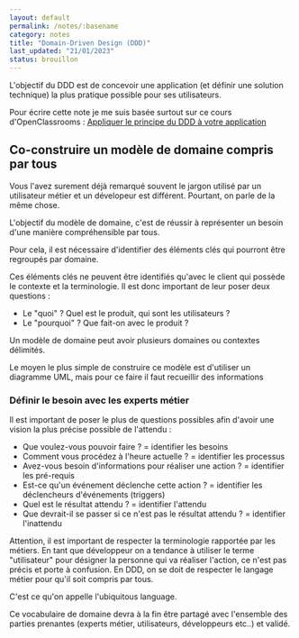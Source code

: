 ```yaml
---
layout: default
permalink: /notes/:basename
category: notes
title: "Domain-Driven Design (DDD)"
last_updated: "21/01/2023"
status: brouillon
---
```


L'objectif du DDD est de concevoir une application (et définir une solution technique) la plus pratique possible pour ses utilisateurs.

Pour écrire cette note je me suis basée surtout sur ce cours d'OpenClassrooms : [Appliquer le principe du DDD à votre application](https://openclassrooms.com/fr/courses/5647281-appliquez-le-principe-du-domain-driven-design-a-votre-application)

## Co-construire un modèle de domaine compris par tous

Vous l'avez surement déjà remarqué souvent le jargon utilisé par un utilisateur métier et un dévelopeur est différent. Pourtant, on parle de la même chose.

L'objectif du modèle de domaine, c'est de réussir à représenter un besoin d'une manière compréhensible par tous. 

Pour cela, il est nécessaire d'identifier des éléments clés qui pourront être regroupés par domaine.

Ces éléments clés ne peuvent être identifiés qu'avec le client qui possède le contexte et la terminologie.
Il est donc important de leur poser deux questions :
* Le "quoi" ? Quel est le produit, qui sont les utilisateurs ?
* Le "pourquoi" ? Que fait-on avec le produit ?

Un modèle de domaine peut avoir plusieurs domaines ou contextes délimités.

Le moyen le plus simple de construire ce modèle est d'utiliser un diagramme UML, mais pour ce faire il faut recueillir des informations

### Définir le besoin avec les experts métier

Il est important de poser le plus de questions possibles afin d'avoir une vision la plus précise possible de l'attendu :
- Que voulez-vous pouvoir faire ? = identifier les besoins
- Comment vous procédez à l'heure actuelle ? = identifier les processus
- Avez-vous besoin d'informations pour réaliser une action ? = identifier les pré-requis
- Est-ce qu'un événement déclenche cette action ? = identifier les déclencheurs d'événements (triggers)
- Quel est le résultat attendu ? = identifier l'attendu
- Que devrait-il se passer si ce n'est pas le résultat attendu ? = identifier l'inattendu

Attention, il est important de respecter la terminologie rapportée par les métiers. En tant que développeur on a tendance à utiliser le terme "utilisateur" pour désigner la personne qui va réaliser l'action, ce n'est pas précis et porte à confusion. En DDD, on se doit de respecter le langage métier pour qu'il soit compris par tous. 

C'est ce qu'on appelle <span class="keywords">l'ubiquitous language</span>.

Ce vocabulaire de domaine devra à la fin être partagé avec l'ensemble des parties prenantes (experts métier, utilisateurs, développeurs etc..) et validé.


